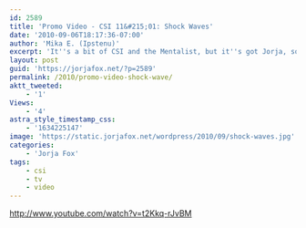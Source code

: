 ```yaml
---
id: 2589
title: 'Promo Video - CSI 11&#215;01: Shock Waves'
date: '2010-09-06T18:17:36-07:00'
author: 'Mika E. (Ipstenu)'
excerpt: 'It''s a bit of CSI and the Mentalist, but it''s got Jorja, so it''s a win!'
layout: post
guid: 'https://jorjafox.net/?p=2589'
permalink: /2010/promo-video-shock-wave/
aktt_tweeted:
    - '1'
Views:
    - '4'
astra_style_timestamp_css:
    - '1634225147'
image: 'https://static.jorjafox.net/wordpress/2010/09/shock-waves.jpg'
categories:
    - 'Jorja Fox'
tags:
    - csi
    - tv
    - video
---
```


http://www.youtube.com/watch?v=t2Kkq-rJvBM
